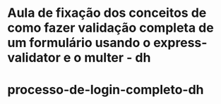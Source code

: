 # Aula de fixação dos conceitos de como fazer validação completa de um formulário usando o express-validator e o multer - dh
# processo-de-login-completo-dh
